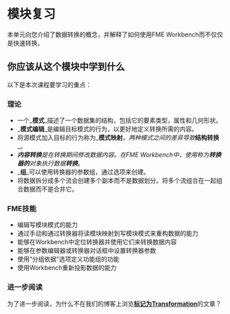 # 模块复习

本单元向您介绍了数据转换的概念，并解释了如何使用FME Workbench而不仅仅是快速转换。

## 你应该从这个模块中学到什么

以下是本次课程要学习的重点：

### 理论

* 一个_**模式**_描述了一个数据集的结构，包括它的要素类型，属性和几何形状。
* _**模式编辑**_是编辑目标模式的行为，以更好地定义转换所需的内容。
* 将源模式加入目标的行为称为_**模式映射**_。两种模式之间的差异导致_**结构转换**_。
* _**内容转换**_是在转换期间修改数据内容。在FME Workbench中，使用称为_**转换器的**_对象执行数据_**转换**_。
* _**组**_可以使用转换器的参数组，通过选项来创建。
* 将数据拆分成多个流会创建多个副本而不是数据划分。将多个流组合在一起组合数据而不是合并它。

### FME技能

* 编辑写模块模式的能力
* 通过手动和通过转换器将读模块映射到写模块模式来重构数据的能力
* 能够在Workbench中定位转换器并使用它们来转换数据内容
* 能够在参数编辑器或转换器对话框中设置转换器参数
* 使用“分组依据”选项定义功能组的功能
* 使用Workbench重新投影数据的能力

### 进一步阅读

为了进一步阅读，为什么不在我们的博客上浏览[**标记为Transformation**](http://blog.safe.com/tag/transformation/)的文章？

